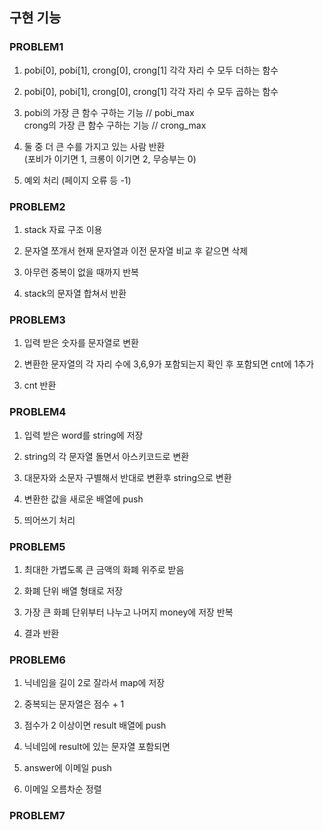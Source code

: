 ## 구현 기능

### PROBLEM1

1. pobi[0], pobi[1], crong[0], crong[1] 각각 자리 수 모두 더하는 함수

2. pobi[0], pobi[1], crong[0], crong[1] 각각 자리 수 모두 곱하는 함수

3. pobi의 가장 큰 함수 구하는 기능 // pobi_max  
   crong의 가장 큰 함수 구하는 기능 // crong_max

4. 둘 중 더 큰 수를 가지고 있는 사람 반환  
   (포비가 이기면 1, 크롱이 이기면 2, 무승부는 0)

5. 예외 처리 (페이지 오류 등 -1)

### PROBLEM2

1. stack 자료 구조 이용

2. 문자열 쪼개서 현재 문자열과 이전 문자열 비교 후 같으면 삭제

3. 아무런 중복이 없을 때까지 반복

4. stack의 문자열 합쳐서 반환

### PROBLEM3

1. 입력 받은 숫자를 문자열로 변환

2. 변환한 문자열의 각 자리 수에 3,6,9가 포함되는지 확인 후 포함되면 cnt에 1추가

3. cnt 반환

### PROBLEM4

1. 입력 받은 word를 string에 저장

2. string의 각 문자열 돌면서 아스키코드로 변환

3. 대문자와 소문자 구별해서 반대로 변환후 string으로 변환

4. 변환한 값을 새로운 배열에 push

5. 띄어쓰기 처리

### PROBLEM5

1. 최대한 가볍도록 큰 금액의 화폐 위주로 받음

2. 화폐 단위 배열 형태로 저장

3. 가장 큰 화폐 단위부터 나누고 나머지 money에 저장 반복

4. 결과 반환

### PROBLEM6

1. 닉네임을 길이 2로 잘라서 map에 저장

2. 중복되는 문자열은 점수 + 1

3. 점수가 2 이상이면 result 배열에 push

4. 닉네임에 result에 있는 문자열 포함되면

5. answer에 이메일 push

6. 이메일 오름차순 정렬

### PROBLEM7

